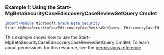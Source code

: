 ### Example 1: Using the Start-MgBetaSecurityCaseEdiscoveryCaseReviewSetQuery Cmdlet
```powershell
Import-Module Microsoft.Graph.Beta.Security
Start-MgBetaSecurityCaseEdiscoveryCaseReviewSetQuery -EdiscoveryCaseId $ediscoveryCaseId -EdiscoveryReviewSetId $ediscoveryReviewSetId -EdiscoveryReviewSetQueryId $ediscoveryReviewSetQueryId
```
This example shows how to use the Start-MgBetaSecurityCaseEdiscoveryCaseReviewSetQuery Cmdlet.
To learn about permissions for this resource, see the [permissions reference](/graph/permissions-reference).
